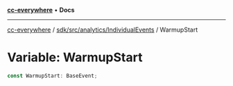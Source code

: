 [**cc-everywhere**](../../../../../index.md) • **Docs**

***

[cc-everywhere](../../../../../index.md) / [sdk/src/analytics/IndividualEvents](../index.md) / WarmupStart

# Variable: WarmupStart

```ts
const WarmupStart: BaseEvent;
```
